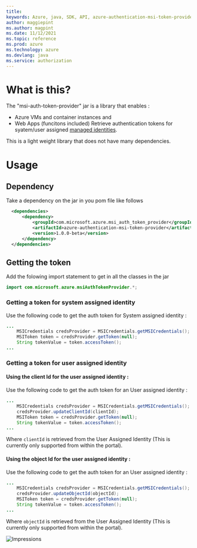 ```yaml
---
title: 
keywords: Azure, java, SDK, API, azure-authentication-msi-token-provider, authorization
author: maggiepint
ms.author: magpint
ms.date: 11/12/2021
ms.topic: reference
ms.prod: azure
ms.technology: azure
ms.devlang: java
ms.service: authorization
---
```


# What is this?

The "msi-auth-token-provider" jar is a library that enables :
* Azure VMs and container instances and
* Web Apps (funcitons included)
Retrieve authentication tokens for syatem/user assigned [managed identities](https://docs.microsoft.com/azure/active-directory/managed-identities-azure-resources/overview).

This is a light weight library that does not have many dependencies. 

# Usage
## Dependency
Take a dependency on the jar in you pom file like follows
```xml
  <dependencies>
      <dependency>
          <groupId>com.microsoft.azure.msi_auth_token_provider</groupId>
          <artifactId>azure-authentication-msi-token-provider</artifactId>
          <version>1.0.0-beta</version>
      </dependency>
  </dependencies>
```

## Getting the token

Add the folowing import statement to get in all the classes in the jar

```java
import com.microsoft.azure.msiAuthTokenProvider.*;
```

### Getting a token for system assigned identity
Use the following code to get the auth token for System assigned identity :

``` java
...
    MSICredentials credsProvider = MSICredentials.getMSICredentials();
    MSIToken token = credsProvider.getToken(null);
    String tokenValue = token.accessToken();
...
```

### Getting a token for user assigned identity

#### Using the client Id for the user assigned identity :
Use the following code to get the auth token for an User assigned identity :
```java
...
    MSICredentials credsProvider = MSICredentials.getMSICredentials();
    credsProvider.updateClientId(clientId);
    MSIToken token = credsProvider.getToken(null);
    String tokenValue = token.accessToken();
...            
```

Where `clientId` is retrieved from the User Assigned Identity (This is currently only supported from within the portal).

#### Using the object Id for the user assigned identity :
Use the following code to get the auth token for an User assigned identity :
```java
...
    MSICredentials credsProvider = MSICredentials.getMSICredentials();
    credsProvider.updateObjectId(objectId);
    MSIToken token = credsProvider.getToken(null);
    String tokenValue = token.accessToken();
...            
```

Where `objectId` is retrieved from the User Assigned Identity (This is currently only supported from within the portal).

![Impressions](https://azure-sdk-impressions.azurewebsites.net/api/impressions/azure-sdk-for-java%2Fsdk%2Fauthorization%2Fmicrosoft-azure-authentication-msi-token-provider%2Freadme.png)

